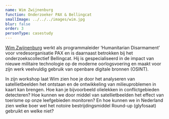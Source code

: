 ```yaml
---
name: Wim Zwijnenburg
function: Onderzoeker PAX & Bellingcat
smallImage: ../../../images/wim.jpg
blur: false
order: 3
personType: casestudy
---
```

[Wim Zwijnenburg](https://twitter.com/wammezz) werkt als programmaleider ‘Humanitarian Disarmament’ voor vredesorganisatie PAX en is daarnaast betrokken bij het onderzoekscollectief Bellingcat. Hij is gespecialiseerd in de impact van nieuwe militaire technologie op de moderne oorlogsvoering en maakt voor zijn werk veelvuldig gebruik van openbare digitale bronnen (OSINT).

In zijn workshop laat Wim zien hoe je door het analyseren van satellietbeelden het ontstaan en de ontwikkeling van milieuproblemen in kaart kan brengen. Hoe kan je bijvoorbeeld olielekken in conflictgebieden detecteren? Hoe kunnen we door middel van satellietbeelden het effect van toerisme op onze leefgebieden monitoren? En hoe kunnen we in Nederland zien welke boer wel het notoire bestrijdingsmiddel Round-up (glyfosaat) gebruikt en welke niet?

